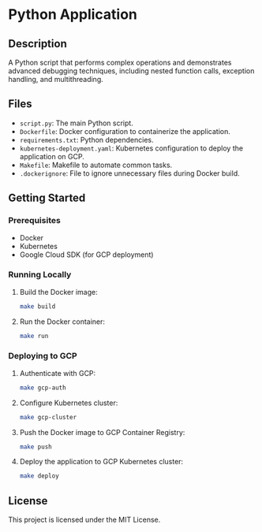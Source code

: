 # Python Application

## Description
A Python script that performs complex operations and demonstrates advanced debugging techniques, including nested function calls, exception handling, and multithreading.

## Files
- `script.py`: The main Python script.
- `Dockerfile`: Docker configuration to containerize the application.
- `requirements.txt`: Python dependencies.
- `kubernetes-deployment.yaml`: Kubernetes configuration to deploy the application on GCP.
- `Makefile`: Makefile to automate common tasks.
- `.dockerignore`: File to ignore unnecessary files during Docker build.

## Getting Started

### Prerequisites
- Docker
- Kubernetes
- Google Cloud SDK (for GCP deployment)

### Running Locally

1. Build the Docker image:
    ```sh
    make build
    ```

2. Run the Docker container:
    ```sh
    make run
    ```

### Deploying to GCP

1. Authenticate with GCP:
    ```sh
    make gcp-auth
    ```

2. Configure Kubernetes cluster:
    ```sh
    make gcp-cluster
    ```

3. Push the Docker image to GCP Container Registry:
    ```sh
    make push
    ```

4. Deploy the application to GCP Kubernetes cluster:
    ```sh
    make deploy
    ```

## License
This project is licensed under the MIT License.
